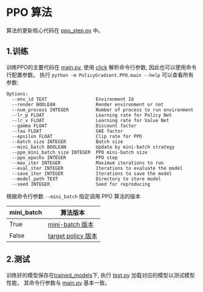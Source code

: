 # PPO 算法

算法的更新核心代码在 [ppo_step.py](../algorithms/ppo_step.py) 中。

## 1.训练

训练PPO的主要代码在 [main.py](main.py), 使用 [click](https://click.palletsprojects.com/en/7.x/) 解析命令行参数, 因此也可以使用命令行配置参数。
执行 `python -m PolicyGradient.PPO.main --help` 可以查看所有参数:

``` text
Options:
  --env_id TEXT                  Environment Id
  --render BOOLEAN               Render environment or not
  --num_process INTEGER          Number of process to run environment
  --lr_p FLOAT                   Learning rate for Policy Net
  --lr_v FLOAT                   Learning rate for Value Net
  --gamma FLOAT                  Discount factor
  --tau FLOAT                    GAE factor
  --epsilon FLOAT                Clip rate for PPO
  --batch_size INTEGER           Batch size
  --mini_batch BOOLEAN           Update by mini-batch strategy
  --ppo_mini_batch_size INTEGER  PPO mini-batch size
  --ppo_epochs INTEGER           PPO step
  --max_iter INTEGER             Maximum iterations to run
  --eval_iter INTEGER            Iterations to evaluate the model
  --save_iter INTEGER            Iterations to save the model
  --model_path TEXT              Directory to store model
  --seed INTEGER                 Seed for reproducing
```

根据命令行参数 `--mini_batch` 指定调用 PPO 算法的版本

| mini_batch |      算法版本         |
|------------|----------------------|
|    True    |  [mini-batch 版本][1]      |
|    False   |  [target policy 版本][2]   |


## 2.测试

训练好的模型保存在[trained_models](trained_models)下, 执行 [test.py](test.py) 加载对应的模型以测试模型性能，
其命令行参数与 [main.py](main.py) 基本一致。

[1]: ppo_mini_batch.py
[2]: ppo.py